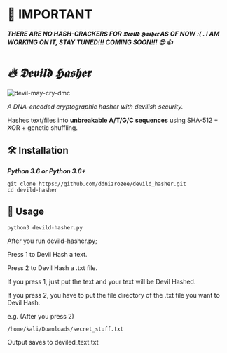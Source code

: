 # 📣 IMPORTANT

***THERE ARE NO HASH-CRACKERS FOR **𝕯𝖊𝖛𝖎𝖑𝖉 𝕳𝖆𝖘𝖍𝖊𝖗** AS OF NOW :( . I AM WORKING ON IT, STAY TUNED!!! COMING SOON!!! 😎 👍*** 

# ***🔥 𝕯𝖊𝖛𝖎𝖑𝖉 𝕳𝖆𝖘𝖍𝖊𝖗***

   ![devil-may-cry-dmc](https://github.com/user-attachments/assets/514604e1-1aa1-4887-ae56-39f492b385f5)


*A DNA-encoded cryptographic hasher with devilish security.*  

Hashes text/files into **unbreakable A/T/G/C sequences** using SHA-512 + XOR + genetic shuffling.  

## 🛠️ Installation

***Python 3.6 or Python 3.6+***

    git clone https://github.com/ddnizrozee/devild_hasher.git
    cd devild-hasher

## 🧬 Usage

    python3 devild-hasher.py

After you run devild-hasher.py;

 Press 1 to Devil Hash a text.

 Press 2 to Devil Hash a .txt file.

If you press 1, just put the text and your text will be Devil Hashed.

If you press 2, you have to put the file directory of the .txt file you want to Devil Hash. 

e.g. (After you press 2)

    /home/kali/Downloads/secret_stuff.txt

Output saves to deviled_text.txt
